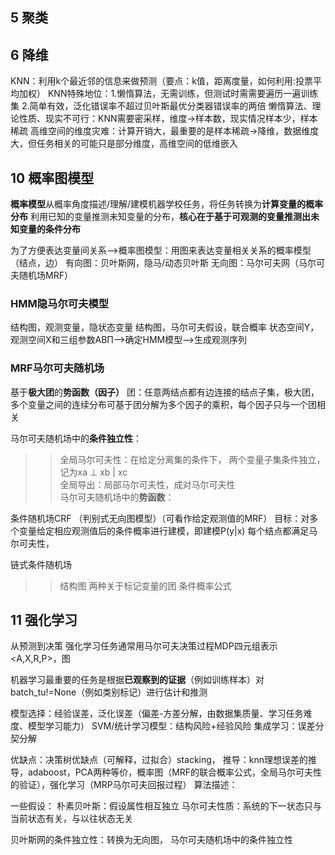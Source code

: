 ## 5 聚类
## 6 降维
KNN：利用k个最近邻的信息来做预测（要点：k值，距离度量，如何利用:投票平均加权）
KNN特殊地位：1.懒惰算法，无需训练，但测试时需需要遍历一遍训练集 2.简单有效，泛化错误率不超过贝叶斯最优分类器错误率的两倍
懒惰算法、理论性质、现实不可行：KNN需要密采样，维度->样本数，现实情况样本少，样本稀疏
高维空间的维度灾难：计算开销大，最重要的是样本稀疏->降维，数据维度大，但任务相关的可能只是部分维度，高维空间的低维嵌入
## 10 概率图模型
**概率模型**从概率角度描述/理解/建模机器学校任务，将任务转换为**计算变量的概率分布**
利用已知的变量推测未知变量的分布，**核心在于基于可观测的变量推测出未知变量的条件分布**

为了方便表达变量间关系-->概率图模型：用图来表达变量相关关系的概率模型（结点，边）
有向图：贝叶斯网，隐马/动态贝叶斯
无向图：马尔可夫网（马尔可夫随机场MRF）

### HMM隐马尔可夫模型
结构图，观测变量，隐状态变量
结构图，马尔可夫假设，联合概率
状态空间Y，观测空间X和三组参数ABΠ-->确定HMM模型-->生成观测序列
### MRF马尔可夫随机场
基于**极大团**的**势函数（因子）** 团：任意两结点都有边连接的结点子集，极大团，
多个变量之间的连续分布可基于团分解为多个因子的乘积，每个因子只与一个团相关

马尔可夫随机场中的**条件独立性**： 
>>全局马尔可夫性：在给定分离集的条件下， 两个变量子集条件独立，记为xa ⊥ xb | xc  
>>全局导出：局部马尔可夫性，成对马尔可夫性  
马尔可夫随机场中的**势函数**： 

条件随机场CRF （判别式无向图模型）（可看作给定观测值的MRF）
目标：对多个变量给定相应观测值后的条件概率进行建模，即建模P(y|x)
每个结点都满足马尔可夫性，

链式条件随机场
>>结构图
>>两种关于标记变量的团
>>条件概率公式
## 11 强化学习
从预测到决策
强化学习任务通常用马尔可夫决策过程MDP四元组表示<A,X,R,P>，图

机器学习最重要的任务是根据**已观察到的证据**（例如训练样本）对batch_tu!=None（例如类别标记）进行估计和推测



模型选择：经验误差，泛化误差（偏差-方差分解，由数据集质量、学习任务难度、模型学习能力）
SVM/统计学习模型：结构风险+经验风险
集成学习：误差分契分解

优缺点：决策树优缺点（可解释，过拟合）stacking，
推导：knn理想误差的推导，adaboost，PCA两种等价，概率图（MRF的联合概率公式，全局马尔可夫性的验证），强化学习（MRP马尔可夫回报过程）
算法描述：

一些假设：
朴素贝叶斯：假设属性相互独立
马尔可夫性质：系统的下一状态只与当前状态有关，与以往状态无关

贝叶斯网的条件独立性：转换为无向图，
马尔可夫随机场中的条件独立性
